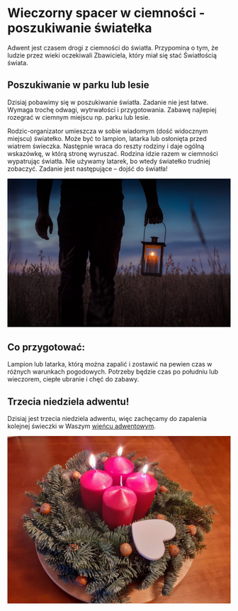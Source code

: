 # Wieczorny spacer w ciemności - poszukiwanie światełka

Adwent jest czasem drogi z ciemności do światła. Przypomina o tym, że ludzie przez wieki oczekiwali Zbawiciela, który miał się stać Światłością świata.

## Poszukiwanie w parku lub lesie

Dzisiaj pobawimy się w poszukiwanie światła. Zadanie nie jest łatwe. Wymaga trochę odwagi, wytrwałości i przygotowania.
Zabawę najlepiej rozegrać w ciemnym miejscu np. parku lub lesie. 

Rodzic-organizator umieszcza w sobie wiadomym (dość widocznym miejscu) światełko. Może być to lampion, latarka lub osłonięta przed wiatrem świeczka. Następnie wraca do reszty rodziny i daje ogólną wskazówkę, w którą stronę wyruszać. Rodzina idzie razem w ciemności wypatrując światła. Nie używamy latarek, bo wtedy światełko trudniej zobaczyć. Zadanie jest następujące – dojść do światła!

![Zdjęcie](/img/2021-12-12.jpg)

## Co przygotować:

Lampion lub latarka, którą można zapalić i zostawić na pewien czas w różnych warunkach pogodowych. Potrzeby będzie czas po południu lub wieczorem, ciepłe ubranie i chęć do zabawy.

## Trzecia niedziela adwentu!

Dzisiaj jest trzecia niedziela adwentu, więc zachęcamy do zapalenia kolejnej świeczki w Waszym [wieńcu adwentowym](/wieniec/).

![Wieniec](/img/adwent-3.jpg)